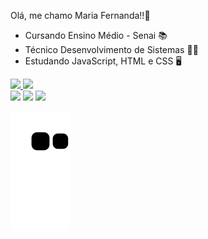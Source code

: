 Olá, me chamo Maria Fernanda!!👋
- Cursando Ensino Médio - Senai 📚
- Técnico Desenvolvimento de Sistemas 👩‍💻
- Estudando JavaScript, HTML e CSS 🖥


<div>
  <a href="https://github.com/mafejjj">
  <img height="165em" src="https://github-readme-stats.vercel.app/api?username=mafejjj&show_icons=true&theme=dark&include_all_commits=true&count_private=true"/>
  <img height="165em" src="https://github-readme-stats.vercel.app/api/top-langs/?username=mafejjj&layout=compact&langs_count=16&theme=dark"/>
</div>

<div> 
  <a href="https://www.instagram.com/mafejjesus" target="_blank"><img src="https://img.shields.io/badge/-Instagram-%23E4405F?style=for-the-badge&logo=instagram&logoColor=white" target="_blank"></a>
  <a href = "mailto:mariafernandadejesus28@gmail.com"><img src="https://img.shields.io/badge/-Gmail-%23333?style=for-the-badge&logo=gmail&logoColor=white" target="_blank"></a>
  <a href="https://www.linkedin.com/in/maria-fernanda-de-jesus-18929b226/" target="_blank"><img src="https://img.shields.io/badge/-LinkedIn-%230077B5?style=for-the-badge&logo=linkedin&logoColor=white" target="_blank"></a> 

![Snake animation](https://github.com/mafejjj/mafejjj/blob/output/github-contribution-grid-snake.svg)
</div>


